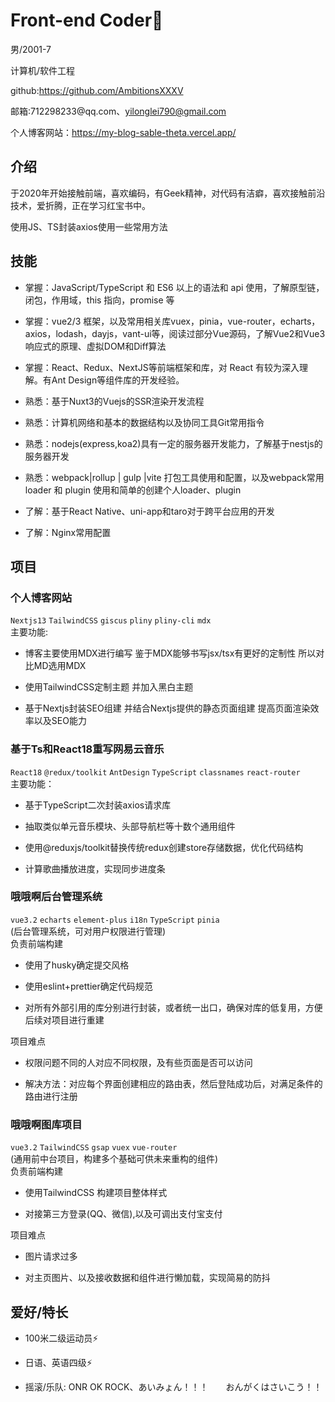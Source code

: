 # Front-end Coder👋

男/2001-7

计算机/软件工程

github:https://github.com/AmbitionsXXXV

邮箱:712298233\@qq.com、yilonglei790@gmail.com

个人博客网站：https://my-blog-sable-theta.vercel.app/

## 介绍

于2020年开始接触前端，喜欢编码，有Geek精神，对代码有洁癖，喜欢接触前沿技术，爱折腾，正在学习红宝书中。

使用JS、TS封装axios使用一些常用方法

## 技能

*   掌握：JavaScript/TypeScript 和 ES6 以上的语法和 api 使用，了解原型链，闭包，作用域，this 指向，promise 等

*   掌握：vue2/3 框架，以及常用相关库vuex，pinia，vue-router，echarts，axios，lodash，dayjs，vant-ui等，阅读过部分Vue源码，了解Vue2和Vue3响应式的原理、虚拟DOM和Diff算法

*   掌握：React、Redux、NextJS等前端框架和库，对 React 有较为深入理解。有Ant Design等组件库的开发经验。 

*   熟悉：基于Nuxt3的Vuejs的SSR渲染开发流程   

*   熟悉：计算机网络和基本的数据结构以及协同工具Git常用指令
   
*   熟悉：nodejs(express,koa2)具有一定的服务器开发能力，了解基于nestjs的服务器开发

*   熟悉：webpack|rollup | gulp |vite 打包工具使用和配置，以及webpack常用 loader 和 plugin 使用和简单的创建个人loader、plugin

*   了解：基于React Native、uni-app和taro对于跨平台应用的开发

*   了解：Nginx常用配置

##  项目
### 个人博客网站
`Nextjs13` `TailwindCSS` `giscus` `pliny` `pliny-cli` `mdx`   
主要功能: 
* 博客主要使用MDX进行编写 鉴于MDX能够书写jsx/tsx有更好的定制性 所以对比MD选用MDX

* 使用TailwindCSS定制主题 并加入黑白主题

* 基于Nextjs封装SEO组建 并结合Nextjs提供的静态页面组建 提高页面渲染效率以及SEO能力

### 基于Ts和React18重写网易云音乐
`React18` `@redux/toolkit` `AntDesign` `TypeScript` `classnames` `react-router`  
主要功能：
* 基于TypeScript二次封装axios请求库

* 抽取类似单元音乐模块、头部导航栏等十数个通用组件

* 使用@reduxjs/toolkit替换传统redux创建store存储数据，优化代码结构

* 计算歌曲播放进度，实现同步进度条

### 哦哦啊后台管理系统
`vue3.2` `echarts` `element-plus` `i18n` `TypeScript` `pinia`     
(后台管理系统，可对用户权限进行管理)  
负责前端构建
*  使用了husky确定提交风格

*  使用eslint+prettier确定代码规范

*  对所有外部引用的库分别进行封装，或者统一出口，确保对库的低复用，方便后续对项目进行重建  

项目难点
*  权限问题不同的人对应不同权限，及有些页面是否可以访问

*  解决方法：对应每个界面创建相应的路由表，然后登陆成功后，对满足条件的路由进行注册

###  哦哦啊图库项目
`vue3.2` `TailwindCSS` `gsap` `vuex`  `vue-router`  
(通用前中台项目，构建多个基础可供未来重构的组件)  
负责前端构建  
*  使用TailwindCSS 构建项目整体样式

*  对接第三方登录(QQ、微信),以及可调出支付宝支付
  
项目难点
*  图片请求过多

*  对主页图片、以及接收数据和组件进行懒加载，实现简易的防抖  

## 爱好/特长

*   100米二级运动员⚡

*   日语、英语四级⚡

*   摇滚/乐队: ONR OK ROCK、あいみょん！！！　　おんがくはさいこう！！

<!--
**AmbitionsXXXV/AmbitionsXXXV** is a ✨ _special_ ✨ repository because its `README.md` (this file) appears on your GitHub profile.

Here are some ideas to get you started:

- 🔭 I’m currently working on ...
- 🌱 I’m currently learning ...
- 👯 I’m looking to collaborate on ...
- 🤔 I’m looking for help with ...
- 💬 Ask me about ...
- 📫 How to reach me: ...
- 😄 Pronouns: ...
- ⚡ Fun fact: ...
-->
